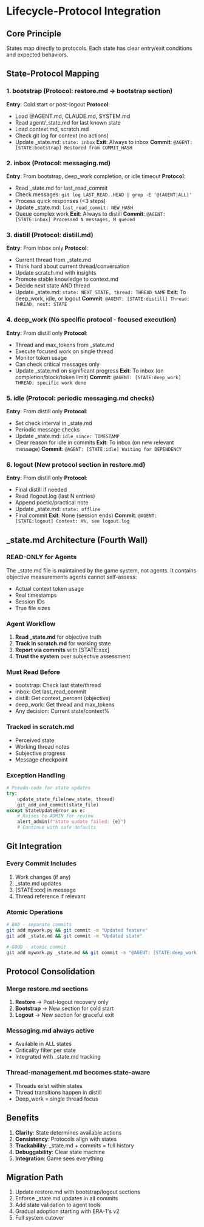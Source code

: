 # Lifecycle-Protocol Integration

## Core Principle
States map directly to protocols. Each state has clear entry/exit conditions and expected behaviors.

## State-Protocol Mapping

### 1. bootstrap (Protocol: restore.md → bootstrap section)
**Entry**: Cold start or post-logout
**Protocol**: 
- Load @AGENT.md, CLAUDE.md, SYSTEM.md
- Read agent/_state.md for last known state
- Load context.md, scratch.md
- Check git log for context (no actions)
- Update _state.md: `state: inbox`
**Exit**: Always to inbox
**Commit**: `@AGENT: [STATE:bootstrap] Restored from COMMIT_HASH`

### 2. inbox (Protocol: messaging.md)
**Entry**: From bootstrap, deep_work completion, or idle timeout
**Protocol**:
- Read _state.md for last_read_commit
- Check messages: `git log LAST_READ..HEAD | grep -E '@(AGENT|ALL)'`
- Process quick responses (<3 steps)
- Update _state.md: `last_read_commit: NEW_HASH`
- Queue complex work
**Exit**: Always to distill
**Commit**: `@AGENT: [STATE:inbox] Processed N messages, M queued`

### 3. distill (Protocol: distill.md)
**Entry**: From inbox only
**Protocol**:
- Current thread from _state.md
- Think hard about current thread/conversation
- Update scratch.md with insights
- Promote stable knowledge to context.md
- Decide next state AND thread
- Update _state.md: `state: NEXT_STATE, thread: THREAD_NAME`
**Exit**: To deep_work, idle, or logout
**Commit**: `@AGENT: [STATE:distill] Thread: THREAD, next: STATE`

### 4. deep_work (No specific protocol - focused execution)
**Entry**: From distill only
**Protocol**:
- Thread and max_tokens from _state.md
- Execute focused work on single thread
- Monitor token usage
- Can check critical messages only
- Update _state.md on significant progress
**Exit**: To inbox (on completion/block/token limit)
**Commit**: `@AGENT: [STATE:deep_work] THREAD: specific work done`

### 5. idle (Protocol: periodic messaging.md checks)
**Entry**: From distill only
**Protocol**:
- Set check interval in _state.md
- Periodic message checks
- Update _state.md: `idle_since: TIMESTAMP`
- Clear reason for idle in commits
**Exit**: To inbox (on new relevant message)
**Commit**: `@AGENT: [STATE:idle] Waiting for DEPENDENCY`

### 6. logout (New protocol section in restore.md)
**Entry**: From distill only
**Protocol**:
- Final distill if needed
- Read /logout.log (last N entries)
- Append poetic/practical note
- Update _state.md: `state: offline`
- Final commit
**Exit**: None (session ends)
**Commit**: `@AGENT: [STATE:logout] Context: X%, see logout.log`

## _state.md Architecture (Fourth Wall)

### READ-ONLY for Agents
The _state.md file is maintained by the game system, not agents. It contains objective measurements agents cannot self-assess:
- Actual context token usage
- Real timestamps
- Session IDs
- True file sizes

### Agent Workflow
1. **Read _state.md** for objective truth
2. **Track in scratch.md** for working state
3. **Report via commits** with [STATE:xxx]
4. **Trust the system** over subjective assessment

### Must Read Before
- bootstrap: Check last state/thread
- inbox: Get last_read_commit  
- distill: Get context_percent (objective)
- deep_work: Get thread and max_tokens
- Any decision: Current state/context%

### Tracked in scratch.md
- Perceived state
- Working thread notes
- Subjective progress
- Message checkpoint

### Exception Handling
```python
# Pseudo-code for state updates
try:
    update_state_file(new_state, thread)
    git_add_and_commit(state_file)
except StateUpdateError as e:
    # Raises to ADMIN for review
    alert_admin(f"State update failed: {e}")
    # Continue with safe defaults
```

## Git Integration

### Every Commit Includes
1. Work changes (if any)
2. _state.md updates
3. [STATE:xxx] in message
4. Thread reference if relevant

### Atomic Operations
```bash
# BAD - separate commits
git add mywork.py && git commit -m "Updated feature"
git add _state.md && git commit -m "Updated state"

# GOOD - atomic commit
git add mywork.py _state.md && git commit -m "@AGENT: [STATE:deep_work] Feature: completed X"
```

## Protocol Consolidation

### Merge restore.md sections
1. **Restore** → Post-logout recovery only
2. **Bootstrap** → New section for cold start
3. **Logout** → New section for graceful exit

### Messaging.md always active
- Available in ALL states
- Criticality filter per state
- Integrated with _state.md tracking

### Thread-management.md becomes state-aware
- Threads exist within states
- Thread transitions happen in distill
- Deep_work = single thread focus

## Benefits

1. **Clarity**: State determines available actions
2. **Consistency**: Protocols align with states  
3. **Trackability**: _state.md + commits = full history
4. **Debuggability**: Clear state machine
5. **Integration**: Game sees everything

## Migration Path

1. Update restore.md with bootstrap/logout sections
2. Enforce _state.md updates in all commits
3. Add state validation to agent tools
4. Gradual adoption starting with ERA-1's v2
5. Full system cutover